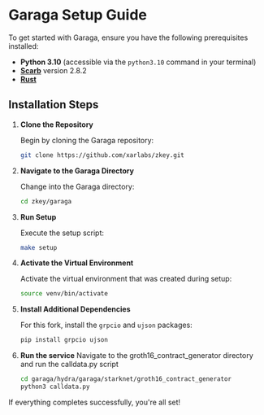 # Garaga Setup Guide

To get started with Garaga, ensure you have the following prerequisites installed:

- **Python 3.10** (accessible via the `python3.10` command in your terminal)
- **[Scarb](https://docs.swmansion.com/scarb/download.html)** version 2.8.2
- **[Rust](https://www.rust-lang.org/tools/install)**

## Installation Steps

1. **Clone the Repository**

   Begin by cloning the Garaga repository:

   ```bash
   git clone https://github.com/xarlabs/zkey.git
   ```

2. **Navigate to the Garaga Directory**

   Change into the Garaga directory:

   ```bash
   cd zkey/garaga
   ```

3. **Run Setup**

   Execute the setup script:

   ```bash
   make setup
   ```

4. **Activate the Virtual Environment**

   Activate the virtual environment that was created during setup:

   ```bash
   source venv/bin/activate
   ```

5. **Install Additional Dependencies**

   For this fork, install the `grpcio` and `ujson` packages:

   ```bash
   pip install grpcio ujson
   ```

6. **Run the service**
    Navigate to the groth16_contract_generator directory and run the calldata.py script
    ```bash
    cd garaga/hydra/garaga/starknet/groth16_contract_generator
    python3 calldata.py
    ```


If everything completes successfully, you're all set!
